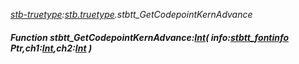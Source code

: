 _[stb-truetype](../../modules/stb-truetype/stb-truetype-module.md):[stb.truetype](stb:stb-truetype.md).stbtt\_GetCodepointKernAdvance_
##### Function stbtt\_GetCodepointKernAdvance:[Int](../../modules/wonkey/wonkey-types-int.md)( info:[stbtt_fontinfo](../../modules/stb-truetype/stb-truetype-stbtt_fontinfo.md) Ptr,ch1:[Int](../../modules/wonkey/wonkey-types-int.md),ch2:[Int](../../modules/wonkey/wonkey-types-int.md) )
